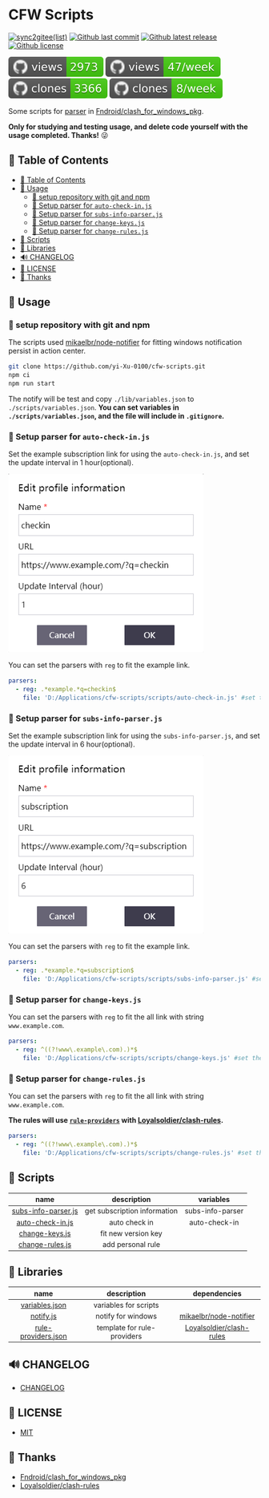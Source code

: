 # CFW Scripts

[![sync2gitee(list)](<https://github.com/yi-Xu-0100/hub-mirror/workflows/sync2gitee(list)/badge.svg>)](https://github.com/yi-Xu-0100/hub-mirror)
[![Github last commit](https://img.shields.io/github/last-commit/yi-Xu-0100/cfw-scripts)](https://github.com/yi-Xu-0100/cfw-scripts)
[![Github latest release](https://img.shields.io/github/v/release/yi-Xu-0100/cfw-scripts)](https://github.com/yi-Xu-0100/cfw-scripts/releases)
[![Github license](https://img.shields.io/github/license/yi-Xu-0100/cfw-scripts)](./LICENSE)

[![views](https://raw.githubusercontent.com/yi-Xu-0100/traffic2badge/traffic/traffic-cfw-scripts/views.svg)](https://github.com/yi-Xu-0100/traffic2badge/tree/traffic#-cfw-scripts)
[![views per week](https://raw.githubusercontent.com/yi-Xu-0100/traffic2badge/traffic/traffic-cfw-scripts/views_per_week.svg)](https://github.com/yi-Xu-0100/traffic2badge/tree/traffic#-cfw-scripts)
[![clones](https://raw.githubusercontent.com/yi-Xu-0100/traffic2badge/traffic/traffic-cfw-scripts/clones.svg)](https://github.com/yi-Xu-0100/traffic2badge/tree/traffic#-cfw-scripts)
[![clones per week](https://raw.githubusercontent.com/yi-Xu-0100/traffic2badge/traffic/traffic-cfw-scripts/clones_per_week.svg)](https://github.com/yi-Xu-0100/traffic2badge/tree/traffic#-cfw-scripts)

Some scripts for [parser](https://docs.cfw.lbyczf.com/contents/parser.html) in [Fndroid/clash_for_windows_pkg](https://github.com/Fndroid/clash_for_windows_pkg).

**Only for studying and testing usage, and delete code yourself with the usage completed. Thanks!** 😜

## 🎨 Table of Contents

- [🎨 Table of Contents](#-table-of-contents)
- [🚀 Usage](#-usage)
  - [📝 setup repository with git and npm](#-setup-repository-with-git-and-npm)
  - [📝 Setup parser for `auto-check-in.js`](#-setup-parser-for-auto-check-injs)
  - [📝 Setup parser for `subs-info-parser.js`](#-setup-parser-for-subs-info-parserjs)
  - [📝 Setup parser for `change-keys.js`](#-setup-parser-for-change-keysjs)
  - [📝 Setup parser for `change-rules.js`](#-setup-parser-for-change-rulesjs)
- [📝 Scripts](#-scripts)
- [🍱 Libraries](#-libraries)
- [🔊 CHANGELOG](#-changelog)
- [📄 LICENSE](#-license)
- [🎉 Thanks](#-thanks)

## 🚀 Usage

### 📝 setup repository with git and npm

The scripts used [mikaelbr/node-notifier](https://github.com/mikaelbr/node-notifier) for fitting windows notification persist in action center.

```bash
git clone https://github.com/yi-Xu-0100/cfw-scripts.git
npm ci
npm run start
```

The notify will be test and copy `./lib/variables.json` to `./scripts/variables.json`. **You can set variables in `./scripts/variables.json`, and the file will include in `.gitignore`.**

### 📝 Setup parser for `auto-check-in.js`

Set the example subscription link for using the `auto-check-in.js`, and set the update interval in 1 hour(optional).

![checkin subscription example](./resources/checkin.png)

You can set the parsers with `reg` to fit the example link.

```yaml
parsers:
  - reg: .*example.*q=checkin$
    file: 'D:/Applications/cfw-scripts/scripts/auto-check-in.js' #set the path of `auto-check-in.js`.
```

### 📝 Setup parser for `subs-info-parser.js`

Set the example subscription link for using the `subs-info-parser.js`, and set the update interval in 6 hour(optional).

![subscription example](./resources/subscription-info.png)

You can set the parsers with `reg` to fit the example link.

```yaml
parsers:
  - reg: .*example.*q=subscription$
    file: 'D:/Applications/cfw-scripts/scripts/subs-info-parser.js' #set the path of `subs-info-parser.js`.
```

### 📝 Setup parser for `change-keys.js`

You can set the parsers with `reg` to fit the all link with string `www.example.com`.

```yaml
parsers:
  - reg: ^((?!www\.example\.com).)*$
    file: 'D:/Applications/cfw-scripts/scripts/change-keys.js' #set the path of `change-keys.js`.
```

### 📝 Setup parser for `change-rules.js`

You can set the parsers with `reg` to fit the all link with string `www.example.com`.

**The rules will use [`rule-providers`](https://lancellc.gitbook.io/clash/clash-config-file/rule-provider) with [Loyalsoldier/clash-rules](https://github.com/Loyalsoldier/clash-rules).**

```yaml
parsers:
  - reg: ^((?!www\.example\.com).)*$
    file: 'D:/Applications/cfw-scripts/scripts/change-rules.js' #set the path of `change-rules.js`.
```

## 📝 Scripts

|         name          |         description          |    variables     |
| :-------------------: | :--------------------------: | :--------------: |
| [subs-info-parser.js] | get subscription information | subs-info-parser |
|  [auto-check-in.js]   |        auto check in         |  auto-check-in   |
|   [change-keys.js]    |     fit new version key      |                  |
|   [change-rules.js]   |      add personal rule       |                  |

[subs-info-parser.js]: https://github.com/yi-Xu-0100/cfw-scripts/tree/main/scripts/subs-info-parser.js
[auto-check-in.js]: https://github.com/yi-Xu-0100/cfw-scripts/tree/main/scripts/auto-check-in.js
[change-keys.js]: https://github.com/yi-Xu-0100/cfw-scripts/tree/main/scripts/change-keys.js
[change-rules.js]: https://github.com/yi-Xu-0100/cfw-scripts/tree/main/scripts/change-rules.js

## 🍱 Libraries

|         name          |         description         |        dependencies        |
| :-------------------: | :-------------------------: | :------------------------: |
|   [variables.json]    |    variables for scripts    |                            |
|      [notify.js]      |     notify for windows      |  [mikaelbr/node-notifier]  |
| [rule-providers.json] | template for rule-providers | [Loyalsoldier/clash-rules] |

[variables.json]: https://github.com/yi-Xu-0100/cfw-scripts/tree/main/lib/variables.json
[notify.js]: https://github.com/yi-Xu-0100/cfw-scripts/tree/main/lib/notify.js
[mikaelbr/node-notifier]: https://github.com/mikaelbr/node-notifier
[rule-providers.json]: https://github.com/yi-Xu-0100/cfw-scripts/tree/main/lib/rule-providers.json
[loyalsoldier/clash-rules]: https://github.com/Loyalsoldier/clash-rules

## 🔊 CHANGELOG

- [CHANGELOG](https://github.com/yi-Xu-0100/cfw-scripts/blob/main/CHANGELOG.md)

## 📄 LICENSE

- [MIT](https://github.com/yi-Xu-0100/cfw-scripts/blob/main/LICENSE)

## 🎉 Thanks

- [Fndroid/clash_for_windows_pkg](https://github.com/Fndroid/clash_for_windows_pkg)
- [Loyalsoldier/clash-rules](https://github.com/Loyalsoldier/clash-rules)
